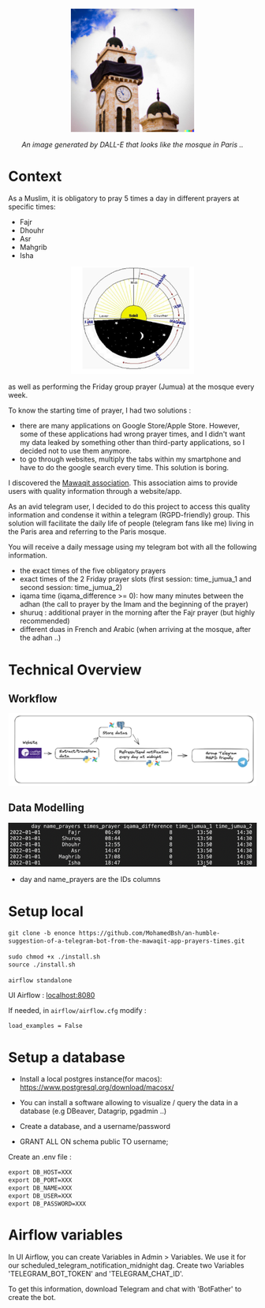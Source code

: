 <p align="center">
    <img src="images/dallee-masjid" alt="drawing" width="250">
</p>
<p align="center">
    <em>An image generated by DALL-E that looks like the mosque in Paris ..</em>
</p>

# Context

As a Muslim, it is obligatory to pray 5 times a day in different prayers at specific times:

- Fajr
- Dhouhr
- Asr
- Mahgrib
- Isha

<p align="center">
<img src="images/salats-schema.png" alt="drawing" width="250"/>
</p>

as well as performing the Friday group prayer (Jumua) at the mosque every week.

To know the starting time of prayer, I had two solutions :

- there are many applications on Google Store/Apple Store. However, some of these applications had wrong prayer times, and I didn't want my data leaked by something other than third-party applications, so I decided not to use them anymore.
- to go through websites, multiply the tabs within my smartphone and have to do the google search every time. This solution is boring.

I discovered the [Mawaqit association](https://mawaqit.net/fr/). This association aims to provide users with quality information through a website/app.

As an avid telegram user, I decided to do this project to access this quality information and condense it within a telegram (RGPD-friendly) group.
This solution will facilitate the daily life of people (telegram fans like me) living in the Paris area and referring to the Paris mosque.

You will receive a daily message using my telegram bot with all the following information.

- the exact times of the five obligatory prayers
- exact times of the 2 Friday prayer slots (first session: time_jumua_1 and second session: time_jumua_2)
- iqama time (iqama_difference >= 0): how many minutes between the adhan (the call to prayer by the Imam and the beginning of the prayer)
- shuruq : additional prayer in the morning after the Fajr prayer (but highly recommended)
- different duas in French and Arabic (when arriving at the mosque, after the adhan ..)

# Technical Overview

## Workflow

![](images/archi.png)

## Data Modelling

![](images/sample_data_modelling.png)

- day and name_prayers are the IDs columns


# Setup local

```
git clone -b enonce https://github.com/MohamedBsh/an-humble-suggestion-of-a-telegram-bot-from-the-mawaqit-app-prayers-times.git

sudo chmod +x ./install.sh
source ./install.sh

airflow standalone
```

UI Airflow : [localhost:8080](localhost:8080)

If needed, in `airflow/airflow.cfg` modify :

```
load_examples = False
```

# Setup a database

- Install a local postgres instance(for macos): https://www.postgresql.org/download/macosx/

- You can install a software allowing to visualize / query the data in a database (e.g DBeaver, Datagrip, pgadmin ..)

- Create a database, and a username/password

- GRANT ALL ON schema public TO username;

Create an .env file :
```
export DB_HOST=XXX
export DB_PORT=XXX
export DB_NAME=XXX
export DB_USER=XXX
export DB_PASSWORD=XXX 
```

# Airflow variables

In UI Airflow, you can create Variables in Admin > Variables. 
We use it for our scheduled_telegram_notification_midnight dag.
Create two Variables 'TELEGRAM_BOT_TOKEN' and 'TELEGRAM_CHAT_ID'.

To get this information, download Telegram and chat with 'BotFather' to create the bot.